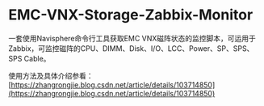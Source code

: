 # EMC-VNX-Storage-Zabbix-Monitor
一套使用Navisphere命令行工具获取EMC VNX磁阵状态的监控脚本，可运用于Zabbix，可监控磁阵的CPU、DIMM、Disk、I/O、LCC、Power、SP、SPS、SPS Cable。

使用方法及具体介绍参看：[https://zhangrongjie.blog.csdn.net/article/details/103714850](https://zhangrongjie.blog.csdn.net/article/details/103714850)
